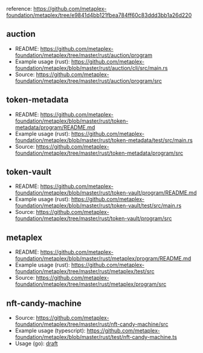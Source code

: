 
reference: https://github.com/metaplex-foundation/metaplex/tree/e9841d4bb121fbea784ff60c83ddd3bb1a26d220

## auction

- README: https://github.com/metaplex-foundation/metaplex/tree/master/rust/auction/program
- Example usage (rust): https://github.com/metaplex-foundation/metaplex/blob/master/rust/auction/cli/src/main.rs
- Source: https://github.com/metaplex-foundation/metaplex/tree/master/rust/auction/program/src


## token-metadata

- README: https://github.com/metaplex-foundation/metaplex/blob/master/rust/token-metadata/program/README.md
- Example usage (rust): https://github.com/metaplex-foundation/metaplex/blob/master/rust/token-metadata/test/src/main.rs
- Source: https://github.com/metaplex-foundation/metaplex/tree/master/rust/token-metadata/program/src

## token-vault

- README: https://github.com/metaplex-foundation/metaplex/blob/master/rust/token-vault/program/README.md
- Example usage (rust): https://github.com/metaplex-foundation/metaplex/blob/master/rust/token-vault/test/src/main.rs
- Source: https://github.com/metaplex-foundation/metaplex/tree/master/rust/token-vault/program/src


## metaplex

- README: https://github.com/metaplex-foundation/metaplex/blob/master/rust/metaplex/program/README.md
- Example usage (rust): https://github.com/metaplex-foundation/metaplex/tree/master/rust/metaplex/test/src
- Source: https://github.com/metaplex-foundation/metaplex/tree/master/rust/metaplex/program/src

## nft-candy-machine

- Source: https://github.com/metaplex-foundation/metaplex/tree/master/rust/nft-candy-machine/src
- Example usage (typescript): https://github.com/metaplex-foundation/metaplex/blob/master/rust/test/nft-candy-machine.ts
- Usage (go): [draft](/examples/candy)

